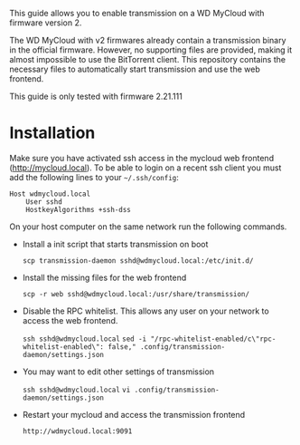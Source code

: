 This guide allows you to enable transmission on a WD MyCloud with firmware version 2.

The WD MyCloud with v2 firmwares already contain a transmission binary in the official
firmware. However, no supporting files are provided, making it almost impossible to 
use the BitTorrent client. This repository contains the necessary files to automatically
start transmission and use the web frontend.

This guide is only tested with firmware 2.21.111

Installation
============
Make sure you have activated ssh access in the mycloud web frontend (http://mycloud.local).
To be able to login on a recent ssh client you must add the following lines to your 
`~/.ssh/config`:

    Host wdmycloud.local
        User sshd
        HostkeyAlgorithms +ssh-dss

On your host computer on the same network run the following commands. 

* Install a init script that starts transmission on boot

    `scp transmission-daemon sshd@wdmycloud.local:/etc/init.d/`

* Install the missing files for the web frontend

    `scp -r web sshd@wdmycloud.local:/usr/share/transmission/`

* Disable the RPC whitelist. This allows any user on your network to access the web frontend.

    `ssh sshd@wdmycloud.local`
    `sed -i "/rpc-whitelist-enabled/c\"rpc-whitelist-enabled\": false," .config/transmission-daemon/settings.json`
 
* You may want to edit other settings of transmission

    `ssh sshd@wdmycloud.local`
    `vi .config/transmission-daemon/settings.json`

* Restart your mycloud and access the transmission frontend 
    
    `http://wdmycloud.local:9091`

